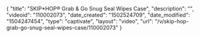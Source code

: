 {
    "title": "SKIP*HOP&reg; Grab &amp; Go Snug Seal Wipes Case",
    "description": "",
    "videoid": "110002073",
    "date_created": "1502524709",
    "date_modified": "1504247454",
    "type": "captivate",
    "layout": "video",
    "url": "\/v\/skip-hop-grab-go-snug-seal-wipes-case\/110002073"
}